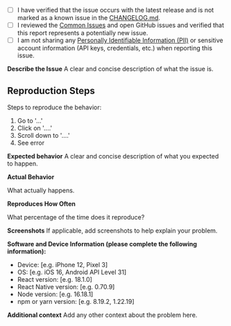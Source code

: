 
- [ ] I have verified that the issue occurs with the latest release and is not marked as a known issue in the [CHANGELOG.md](https://github.com/twilio/twilio-voice-react-native/blob/main/CHANGELOG.md).
- [ ] I reviewed the [Common Issues](https://github.com/twilio/twilio-voice-react-native/blob/main/COMMON_ISSUES.md) and open GitHub issues and verified that this report represents a potentially new issue.
- [ ] I am not sharing any [Personally Identifiable Information (PII)](https://www.twilio.com/docs/glossary/what-is-personally-identifiable-information-pii)
       or sensitive account information (API keys, credentials, etc.) when reporting this issue.

**Describe the Issue**
A clear and concise description of what the issue is.

## Reproduction Steps
Steps to reproduce the behavior:
1. Go to '...'
2. Click on '....'
3. Scroll down to '....'
4. See error

**Expected behavior**
A clear and concise description of what you expected to happen.

**Actual Behavior**

What actually happens.

**Reproduces How Often**

What percentage of the time does it reproduce?

**Screenshots**
If applicable, add screenshots to help explain your problem.

**Software and Device Information (please complete the following information):**
 - Device: [e.g. iPhone 12, Pixel 3]
 - OS: [e.g. iOS 16, Android API Level 31]
 - React version: [e.g. 18.1.0]
 - React Native version: [e.g. 0.70.9]
 - Node version: [e.g. 16.18.1]
 - npm or yarn version: [e.g. 8.19.2, 1.22.19]

**Additional context**
Add any other context about the problem here.
